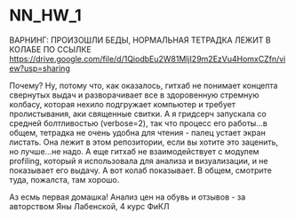 # NN_HW_1
ВАРНИНГ: ПРОИЗОШЛИ БЕДЫ, НОРМАЛЬНАЯ ТЕТРАДКА ЛЕЖИТ В КОЛАБЕ ПО ССЫЛКЕ https://drive.google.com/file/d/1QiodbEu2W81MljI29m2EzVu4HomxCZfn/view?usp=sharing

Почему? Ну, потому что, как оказалось, гитхаб не понимает концепта свернутых выдач и разворачивает все в здоровенную стремную колбасу, которая нехило подгружает компьютер и требует пролистывания, аки священные свитки. А я гридсерч запускала со средней болтливостью (verbose=2), так что процесс его работы...в общем, тетрадка не очень удобна для чтения - палец устает экран листать. Она лежит в этом репозитории, если вы хотите это заценить, но лучше...не надо. 
А еще гитхаб не взаимодействует с модулем profiling, который я использовала для анализа и визуализации, и не показывает его выдачу. А вот колаб показывает. В общем, смотрите туда, пожалста, там хорошо. 

Аз есмь первая домашка! Анализ цен на обувь и отзывов - за авторством Яны Лабенской, 4 курс ФиКЛ
